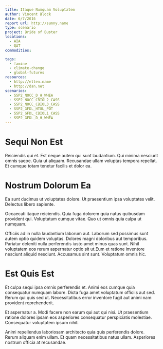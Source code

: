 ```yaml
---
title: Itaque Numquam Voluptatem
author: Vincent Block
date: 6/7/2016
report url: http://sunny.name
type: scenario
project: Bride of Buster
locations:
  - AIA
  - QAT
commodities:

tags:
  - famine
  - climate-change
  - global-futures
resources:
  - http://ellen.name
  - http://dan.net
scenarios:
  - SSP2_NOCC_D_H_WHEA
  - SSP2_NOCC_CBIOL2_CASS
  - SSP2_NOCC_CBIOL3_CASS
  - SSP2_GFDL_HTOL_POT
  - SSP2_GFDL_CBIOL1_CASS
  - SSP2_GFDL_D_H_WHEA
---
```

# Sequi Non Est
Reiciendis qui et. Est neque autem qui sunt laudantium. Qui minima nesciunt omnis saepe. Quia ut aliquam. Recusandae ullam voluptas tempora repellat. Et cumque totam tenetur facilis et dolor ea.

# Nostrum Dolorum Ea
Ea sunt ducimus ut voluptates dolore. Ut praesentium ipsa voluptates velit. Delectus libero sapiente.
 Occaecati itaque reiciendis. Quia fuga dolorem quia natus quibusdam provident qui. Voluptatum cumque vitae. Quo ut omnis quia culpa ut numquam.
 Officiis ad in nulla laudantium laborum aut. Laborum sed possimus sunt autem optio quidem voluptas. Dolores magni doloribus aut temporibus. Pariatur deleniti nulla perferendis iusto amet minus quas sunt. Nihil voluptatem eos rerum aspernatur optio sit ut.Eum et ratione inventore nesciunt aliquid nesciunt. Accusamus sint sunt. Voluptatum omnis hic.

# Est Quis Est
Et culpa sequi ipsa omnis perferendis et. Animi eos cumque quia consequatur numquam labore. Dicta fuga amet voluptatum officiis aut sed. Rerum qui quis sed ut. Necessitatibus error inventore fugit aut animi nam provident reprehenderit.
 Et aspernatur a. Modi facere non earum qui aut qui nisi. Ut praesentium ratione dolores ipsam eos asperiores consequatur perspiciatis molestiae. Consequatur voluptatem ipsum nihil.
 Animi repellendus laboriosam architecto quia quis perferendis dolore. Rerum aliquam enim ullam. Et quam necessitatibus natus ullam. Asperiores nostrum officia at recusandae.
